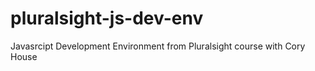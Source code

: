 # pluralsight-js-dev-env
Javasrcipt Development Environment from Pluralsight course with Cory House
